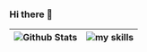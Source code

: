 ### Hi there 👋

<!--
*Apurv0007/Apurv0007* is a ✨ special ✨ repository because its `README.md` (this file) appears on your GitHub profile.

Here are some ideas to get you started:

- 🔭 I’m currently working on ...
- 🌱 I’m currently learning ...
- 👯 I’m looking to collaborate on ...
- 🤔 I’m looking for help with ...
- 💬 Ask me about ...
- 📫 How to reach me: ...
- 😄 Pronouns: ...
- ⚡ Fun fact: ...
-->
| ![Github Stats](https://github-readme-stats.vercel.app/api?username=Apurv0007&count_private=true&show_icons=true&include_all_commits=true&theme=gruvbox)         | ![my skills](https://github-readme-stats.vercel.app/api/top-langs/?username=Apurv0007&hide=TeX&theme=gruvbox)              |
| ------------ | ------------------------- |
